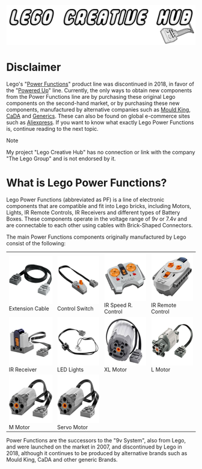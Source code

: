 <img src="This-Repository/logo.png" />

# Disclaimer

Lego's "<a href="https://www.lego.com/en-us/themes/power-functions/about">Power Functions</a>" product line was discontinued in 2018, in favor of the "<a href="https://www.lego.com/en-us/themes/powered-up/about">Powered Up</a>" line. Currently, the only ways to obtain new components from the Power Functions line are by purchasing these original Lego components on the second-hand market, or by purchasing these new components, manufactured by alternative companies such as <a href="https://mouldking.store/shop/mould-king-power-function-parts-v2-0/">Mould King</a>, <a href="https://decadastore.com/products/cada-power-pack-pro-s059-003">CaDA</a> and <a href="https://pt.aliexpress.com/w/wholesale-lego-power-function.html">Generics</a>. These can also be found on global e-commerce sites such as <a href="https://aliexpress.com">Aliexpress</a>. If you want to know what exactly Lego Power Functions is, continue reading to the next topic.

> [!NOTE]
> My project "Lego Creative Hub" has no connection or link with the company "The Lego Group" and is not endorsed by it.

# What is Lego Power Functions?

Lego Power Functions (abbreviated as PF) is a line of electronic components that are compatible and fit into Lego bricks, including Motors, Lights, IR Remote Controls, IR Receivers and different types of Battery Boxes. These components operate in the voltage range of 9v or 7.4v and are connectable to each other using cables with Brick-Shaped Connectors.

The main Power Functions components originally manufactured by Lego consist of the following:

<table>
    <tr>
        <td><img src="This-Repository/extension.png" width="128px" height="128px"><br>Extension Cable</td>
        <td><img src="This-Repository/switch.png" width="128px" height="128px"><br>Control Switch</td>
        <td><img src="This-Repository/ir-remote-1.png" width="128px" height="128px"><br>IR Speed R. Control</td>
        <td><img src="This-Repository/ir-remote-2.png" width="128px" height="128px"><br>IR Remote Control</td>
    </tr>
    <tr>
        <td><img src="This-Repository/ir-receiver.png" width="128px" height="128px"><br>IR Receiver</td>
        <td><img src="This-Repository/leds.png" width="128px" height="128px"><br>LED Lights</td>
        <td><img src="This-Repository/xl-motor.png" width="128px" height="128px"><br>XL Motor</td>
        <td><img src="This-Repository/l-motor.png" width="128px" height="128px"><br>L Motor</td>
    </tr>
    <tr>
        <td><img src="This-Repository/m-motor.png" width="128px" height="128px"><br>M Motor</td>
        <td><img src="This-Repository/m-motor.png" width="128px" height="128px"><br>Servo Motor</td>
    </tr>
</table>

Power Functions are the successors to the "9v System", also from Lego, and were launched on the market in 2007, and discontinued by Lego in 2018, although it continues to be produced by alternative brands such as Mould King, CaDA and other generic Brands.